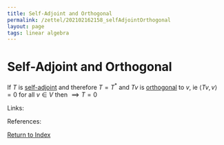 ```yaml
---
title: Self-Adjoint and Orthogonal
permalink: /zettel/202102162158_selfAdjointOrthogonal
layout: page
tags: linear algebra
---
```

# Self-Adjoint and Orthogonal

If $T$ is [self-adjoint](202102162040_selfAdjointOperator) and therefore $T = T^*$ and $T v$ is [orthogonal](202102141725_orthogonalDefinition) to $v$, ie $\langle T v,v \rangle = 0$
for all $v \in V$ then $\implies T = 0$

Links: 

References: 

[Return to Index](index)